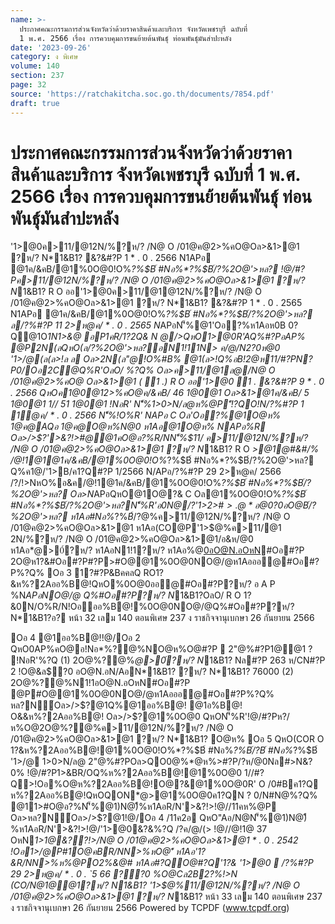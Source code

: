 ```yaml
---
name: >-
  ประกาศคณะกรรมการส่วนจังหวัดว่าด้วยราคาสินค้าและบริการ จังหวัดเพชรบุรี ฉบับที่
  1 พ.ศ. 2566 เรื่อง การควบคุมการขนย้ายต้นพันธุ์ ท่อนพันธุ์มันสำปะหลัง
date: '2023-09-26'
category: ง พิเศษ
volume: 140
section: 237
page: 32
source: 'https://ratchakitcha.soc.go.th/documents/7854.pdf'
draft: true
---
```


# ประกาศคณะกรรมการส่วนจังหวัดว่าด้วยราคาสินค้าและบริการ จังหวัดเพชรบุรี ฉบับที่ 1 พ.ศ. 2566 เรื่อง การควบคุมการขนย้ายต้นพันธุ์ ท่อนพันธุ์มันสำปะหลัง

'1>@0ค>11/@12N/%?ห/? /N@ O /01@ค@2>%คO@Oล>&1>@1 ?ห/? N*1&B1? &?&#?P 1 * . 0 . 2566 N1APอ @1ค/&คB/@1%0O@0!O%*?%$B์ #Nอ%*?%$B์/?%2O@'>หล? !@/#?Pค>11/@12N/%?ห/? /N@ O /01@ค@2>%คO@Oล>&1>@1 ?ห/? N*1&B1? R O ออ'1>@0ค>11/@1@12N/%?ห/? /N@ O /01@ค@2>%คO@Oล>&1>@1 ?ห/? N*1&B1? &?&#?P 1 * . 0 . 2565 N1APอ @1ค/&คB/@1%0O@0!O%*?%$B์ #Nอ%*?%$B์/?%2O@'>หล? ล/?%#?P 11 2>ห@ค/ * . 0 . 2565 N*APอN'็%@1'Oอ?%ห1Aอห0B 0?Q@1O*1N1>&@ อP1คR/1?2Q& N @/>QหO1>@0R'*AQ%#?PอAP% @P2N(ลQหO(ล/?%2O@'>หล?อN1!11N> ค/@/N2?0ห@0 '1>/@(ล(ล>!ล ล Oล>2N(ล"@!O%#B% @1(ล>!Q%อB!2@ห11/#?PN?P0/Oอ2C@Q%R'OลO/ %?Q% Oล>ค>11/@1ล@/N@ O /01@ค@2>%คO@ Oล>&1>@1 ( 1 .) R O ออ'1>@0 1 . &?&#?P 9 * . 0 . 2566 QหOค1@0@12>%คO@ค/&คB/ 46 1@0@1 Oล>&1>@1ค/&คB/ 5 1@0@1 1// 51 1@0@1 !NอR' N'็%1>0>N/ล@ห%@P'ี!?QO!N/?%#?P 1 1@ค/ * . 0 . 2566 N'็%!O%R' N*APอ C Oล'Oอ?%@1O@ห% 1@ค@AQอ 1@ค@O@ห%N@0 ห1Aอ@1O@ห% NAPอ%R Oล>/>$?'>&?!>#@@1คO@อ?%R/NN'็%$11/ ค>11/@12N/%?ห/? /N@ O /01@ค@2>%คO@Oล>&1>@1 ?ห/? N*1&B1? R O *>@1@#&#/% /@!1@1@1ค/&คB/@1%0O@0!O%*?%$B์ #Nอ%*?%$B์/?%2O@'>หล? Q%ค1@/'1>B/ค1?Q#?P 1/2566 N/APอ/?%#?P 29 2>ห@ค/ 2566 /?/!>NหO%อ&ค/@!1@1ค/&คB/@1%0O@0!O%*?%$B์ #Nอ%*?%$B์/?%2O@'>หล? Oล>N*APอQหO@1O@?& C Oล@1%0O@0!O%*?%$B์ #Nอ%*?%$B์/?%2O@'>หล?N'็%R'อ0N@/?'1>2>#$>.@* อ@0?0อO@%@!@/ค/@/Q%/@!1@ 13 (1) (4) Oล>/@!1@ 25 (4) (7) OหN*1>1@&??!> /N@ O /01@ค@2>%คO@Oล>&1>@1 * . 0 . 2542 ค>11/@12N/%?ห/? /N@ O /01@ค@2>%คO@Oล>&1>@1 ?ห/? N*1&B1? @ออ'1>@0 ? !NอR'%?Q Oอ _ '1>@0&?&%?QQหOQO&?ค?&Q%N!#Oอ#?P?ห/? N*1&B1? N'็%1>0>N/ล@ห%@P'ี %?&!?QO!N/?%"? @/?%'1>@0N'็%!O%R' Oอ 2 หO@//>QหO&BคคลQ %0 O @0!O%*?%$B์/?%2O@'>หล? ห1Aอ#Nอ%*?%$B์/?%2O@'>หล? อ0N@Q อ0N@ห%@P ห1Aอ#?Q2ออ0N@1//?% NO@/@ห1Aอออ@#Oอ#?P?ห/? N*1&B1? N/O%O!N>R O 1?& ห%?2Aออ%B@!@'1>$@%ค>11/@12N/%?ห/? /N@ O /01@ค@2>%คO@Oล>&1>@1 ห1Aอ(CO@P'1>$@%ค>11/@1 2N/%?ห/? /N@ O /01@ค@2>%คO@Oล>&1>@1/อ&ห/@0 ห1Aอ*@>0์?ห/? ห1AอN1!1?ห/? ห1Aอ%@0อO@N.อOหN#Oอ#?P 2O@ห1?&#Oอ#?P#?P>#O@@1%0O@0NO@/@ห1Aอออ@#Oอ#?P%?Q% Oอ 3 1?#?P&BคคลQ RO1?&ห%?2Aออ%B@!QหO%0O@0ออ@#Oอ#?P?ห/? อ A P %N*APอNO@/@ Q%#Oอ#?P?ห/? N*1&B1?OลO/ R O 1?&0N/O%R/N!Oอออ%B@!%0O@0NO@/@Q%#Oอ#?P?ห/? N*1&B1?อ? หน้า 32 เลม 140 ตอนพิเศษ 237 ง ราชกิจจานุเบกษา 26 กันยายน 2566

Oอ 4 @1ออ%B@!!@/Oอ 2 QหO0AP%คO@อ!Nอ*%?@%NO@ห%O@#?P  2"@%#?P1@@1 ? !NอR'%?Q (1) 2O@%?@%*@>0์?ห/? N*1&B1? Nล#?P 263 ห/CN#?P 2 !O@&ล$?0 อO@N.อN/AอN*1&B1? ?ห/? N*1&B1? 76000 (2) 2O@%?@%N1!1อO@N.อOหN#Oอ#?P @P#O@@1%0O@0NO@/@ห1Aอออ@#Oอ#?P%?Q% หล?N์Oล>/>$?@1Q%@1ออ%B@! @1อ%B@! O&&ห%?2Aออ%B@! Oล>/>$?@1%0O@0 QหON'็%R'!@/#?Pห?/ห%O@2O@%?@%ค>11/@12N/%?ห/? /N@ O /01@ค@2>%คO@Oล>&1>@1 ?ห/? N*1&B1? O@ห% Oอ 5 QหO(COR O 1?&ห%?2Aออ%B@!@1%0O@0!O%*?%$B์ #Nอ%*?%$B์/?%2O@'>หล? !Oอ%0O@0 QหO!1!@/%> !O%*?%$B์ #Nอ%*?%$B์ '1>/@ 1>0>N/ล@ 2"@%#?POล>QO0@%*@ห%>#?P/?ห/@0Nล#>N&?0% !@/#?P1>&BR/OQ%ห%?2Aออ%B@!@1%0O@0 1//#?Q>!Oอ%O@ห%?2Aออ%B@!O@?&@1%0O@0R' O /0#Bค1?Q ห%?2Aออ%B@!QหOQON*@>@1%0O@0ค1?QN ? 0/N#N@%?Q% @11>#O@อ?%N'็%@1)N@)ื%ห1AอR/N'>&?!>!@//11คห%@P Oล>หล?N์Oล>/>$?@1!@/Oอ 4 /11ค2อ QหO"Aอ/N@N'็%@1)N@)ื%ห1AอR/N'>&?!>!@/'1>@0&?&%?Q /?ค/@/(> !@//@!1@ 37 OหN*1>1@&??!>/N@ O /01@ค@2>%คO@Oล>&1>@1 * . 0 . 2542 !Oอ1>/@P#1O@คBR/NN>%หO@'ี ห1Aอ'1?&R/NN>%ห%@PO2%&@# ห1Aอ#?QO@#?Q'1?& '1>@0  /?%#?P 29 2>ห@ค/ * . 0 . `5 66 ??0 %O@*Cล2B2?%!>N (CO/N@1@@1?ห/? N*1&B1? '1>$@%11/@12N/%?ห/? /N@ O /01@ค@2>%คO@Oล>&1>@1 ?ห/? N*1&B1? หน้า 33 เลม 140 ตอนพิเศษ 237 ง ราชกิจจานุเบกษา 26 กันยายน 2566 Powered by TCPDF (www.tcpdf.org)
